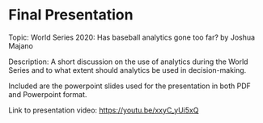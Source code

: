 # Final Presentation
Topic: World Series 2020: Has baseball analytics gone too far? by Joshua Majano

Description: A short discussion on the use of analytics during the World Series and to what extent should analytics be used in decision-making.

Included are the powerpoint slides used for the presentation in both PDF and Powerpoint format.

Link to presentation video: https://youtu.be/xxyC_yUi5xQ

